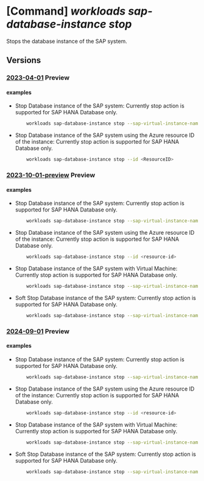 # [Command] _workloads sap-database-instance stop_

Stops the database instance of the SAP system.

## Versions

### [2023-04-01](/Resources/mgmt-plane/L3N1YnNjcmlwdGlvbnMve30vcmVzb3VyY2Vncm91cHMve30vcHJvdmlkZXJzL21pY3Jvc29mdC53b3JrbG9hZHMvc2FwdmlydHVhbGluc3RhbmNlcy97fS9kYXRhYmFzZWluc3RhbmNlcy97fS9zdG9w/2023-04-01.xml) **Preview**

<!-- mgmt-plane /subscriptions/{}/resourcegroups/{}/providers/microsoft.workloads/sapvirtualinstances/{}/databaseinstances/{}/stop 2023-04-01 -->

#### examples

- Stop Database instance of the SAP system: Currently stop action is supported for SAP HANA Database only.
    ```bash
        workloads sap-database-instance stop --sap-virtual-instance-name <VIS Name> -g <Resource-group-name> -n <ResourceName>
    ```

- Stop Database instance of the SAP system using the Azure resource ID of the instance:  Currently stop action is supported for SAP HANA Database only.
    ```bash
        workloads sap-database-instance stop --id <ResourceID>
    ```

### [2023-10-01-preview](/Resources/mgmt-plane/L3N1YnNjcmlwdGlvbnMve30vcmVzb3VyY2Vncm91cHMve30vcHJvdmlkZXJzL21pY3Jvc29mdC53b3JrbG9hZHMvc2FwdmlydHVhbGluc3RhbmNlcy97fS9kYXRhYmFzZWluc3RhbmNlcy97fS9zdG9w/2023-10-01-preview.xml) **Preview**

<!-- mgmt-plane /subscriptions/{}/resourcegroups/{}/providers/microsoft.workloads/sapvirtualinstances/{}/databaseinstances/{}/stop 2023-10-01-preview -->

#### examples

- Stop Database instance of the SAP system: Currently stop action is supported for SAP HANA Database only.
    ```bash
        workloads sap-database-instance stop --sap-virtual-instance-name <vis-name> -g <resource-group-name> -n <db-instance-name>
    ```

- Stop Database instance of the SAP system using the Azure resource ID of the instance:  Currently stop action is supported for SAP HANA Database only.
    ```bash
        workloads sap-database-instance stop --id <resource-id>
    ```

- Stop Database instance of the SAP system with Virtual Machine: Currently stop action is supported for SAP HANA Database only.
    ```bash
        workloads sap-database-instance stop --sap-virtual-instance-name <vis-name> -g <resource-group-name> -n <db-instance-name> --deallocate-vm
    ```

- Soft Stop Database instance of the SAP system: Currently stop action is supported for SAP HANA Database only.
    ```bash
        workloads sap-database-instance stop --sap-virtual-instance-name <vis-name> -g <resource-group-name> -n <db-instance-name> --soft-stop-timeout-seconds <timeout-in-seconds>
    ```

### [2024-09-01](/Resources/mgmt-plane/L3N1YnNjcmlwdGlvbnMve30vcmVzb3VyY2Vncm91cHMve30vcHJvdmlkZXJzL21pY3Jvc29mdC53b3JrbG9hZHMvc2FwdmlydHVhbGluc3RhbmNlcy97fS9kYXRhYmFzZWluc3RhbmNlcy97fS9zdG9w/2024-09-01.xml) **Preview**

<!-- mgmt-plane /subscriptions/{}/resourcegroups/{}/providers/microsoft.workloads/sapvirtualinstances/{}/databaseinstances/{}/stop 2024-09-01 -->

#### examples

- Stop Database instance of the SAP system: Currently stop action is supported for SAP HANA Database only.
    ```bash
        workloads sap-database-instance stop --sap-virtual-instance-name <vis-name> -g <resource-group-name> -n <db-instance-name>
    ```

- Stop Database instance of the SAP system using the Azure resource ID of the instance:  Currently stop action is supported for SAP HANA Database only.
    ```bash
        workloads sap-database-instance stop --id <resource-id>
    ```

- Stop Database instance of the SAP system with Virtual Machine: Currently stop action is supported for SAP HANA Database only.
    ```bash
        workloads sap-database-instance stop --sap-virtual-instance-name <vis-name> -g <resource-group-name> -n <db-instance-name> --deallocate-vm
    ```

- Soft Stop Database instance of the SAP system: Currently stop action is supported for SAP HANA Database only.
    ```bash
        workloads sap-database-instance stop --sap-virtual-instance-name <vis-name> -g <resource-group-name> -n <db-instance-name> --soft-stop-timeout-seconds <timeout-in-seconds>
    ```
